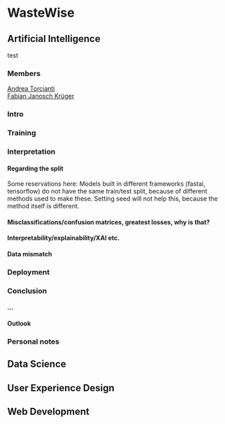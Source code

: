 # WasteWise

<!---
Hey everyone! Just some short notes.
By commenting out text, it will not be rendered in markdown.
To make a comment in markdown just surround your text using this: <!--- --->

<!---
You can find a very nice markdown resource following this link: https://www.markdown-cheatsheet.com/
 --->


<!---
I suggest that we first make a shared section of the blog post right here in which we describe the idea, the app and the project in some detail. At least more detail than in the README.
Afterwards, I suggest that each track writes one section.
--->


<!--- all tracks and names of members are sorted alphabetically --->

## Artificial Intelligence

test 

<!--- @Andrea: Please pull, then work and commit, then push frequently! 
Since we're on the same branch now, not doing this will lead to disaster^^ --->

### Members
[Andrea Torcianti](https://github.com/trc729)\
[Fabian Janosch Krüger](https://github.com/fabianjkrueger)

### Intro
<!--- to be written by Fabian ; remove this comment later on, just helpful while writing--->

### Training
<!--- to be written by Andrea --->

### Interpretation
<!--- both write here --->

#### Regarding the split
Some reservations here: Models built in different frameworks (fastai, tensorflow) do not have the same train/test split, because of different methods used to make these. Setting seed will not help this, because the method itself is different.


#### Misclassifications/confusion matrices, greatest losses, why is that?


#### Interpretability/explainability/XAI etc.


#### Data mismatch


### Deployment
<!--- to be written by Fabian --->


### Conclusion
<!--- both write here --->

#### ...

#### Outlook


### Personal notes
<!--- both write here --->


## Data Science

## User Experience Design

## Web Development

